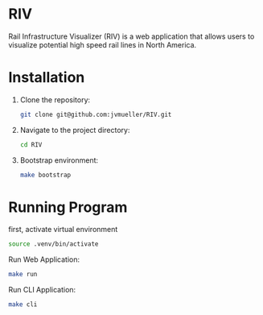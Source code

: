 # RIV
Rail Infrastructure Visualizer (RIV) is a web application that allows users to visualize potential high speed rail lines in North America.


# Installation
1. Clone the repository:
    ```bash
    git clone git@github.com:jvmueller/RIV.git
    ```
2. Navigate to the project directory:
    ```bash
    cd RIV
    ```
3. Bootstrap environment:
    ```bash
    make bootstrap
    ```


# Running Program
first, activate virtual environment
```bash
source .venv/bin/activate
```


Run Web Application:
```bash
make run
```

Run CLI Application:
```bash
make cli
```